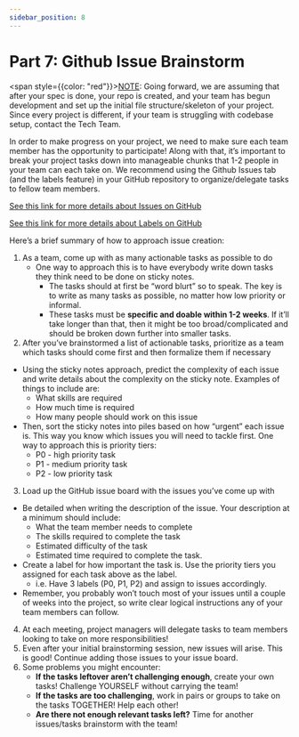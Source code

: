 ```yaml
---
sidebar_position: 8
---
```



# Part 7: Github Issue Brainstorm

<span style={{color: "red"}}><u>NOTE</u>: Going forward, we are assuming that after your spec is done, your repo is created, and your team has begun development and set up the initial file structure/skeleton of your project. Since every project is different, if your team is struggling with codebase setup, contact the Tech Team.</span>

In order to make progress on your project, we need to make sure each team member has the opportunity to participate! Along with that, it’s important to break your project tasks down into manageable chunks that 1-2 people in your team can each take on. We recommend using the Github Issues tab (and the labels feature) in your GitHub repository to organize/delegate tasks to fellow team members.

[See this link for more details about Issues on GitHub](https://docs.github.com/en/issues/tracking-your-work-with-issues/about-issues)

[See this link for more details about Labels on GitHub](https://docs.github.com/en/issues/using-labels-and-milestones-to-track-work/managing-labels)

Here’s a brief summary of how to approach issue creation:
1. As a team, come up with as many actionable tasks as possible to do
    - One way to approach this is to have everybody write down tasks they think need to be done on sticky notes.
      - The tasks should at first be “word blurt” so to speak. The key is to write as many tasks as possible, no matter how low priority or informal.
      - These tasks must be **specific and doable within 1-2 weeks**. If it’ll take longer than that, then it might be too broad/complicated and should be broken down further into smaller tasks.
2. After you’ve brainstormed a list of actionable tasks, prioritize as a team which tasks should come first and then formalize them if necessary
  - Using the sticky notes approach, predict the complexity of each issue and write details about the complexity on the sticky note. Examples of things to include are:
    - What skills are required
    - How much time is required
    - How many people should work on this issue
  - Then, sort the sticky notes into piles based on how “urgent” each issue is. This way you know which issues you will need to tackle first. One way to approach this is priority tiers:
    - P0 - high priority task
    - P1 - medium priority task
    - P2 - low priority task
3. Load up the GitHub issue board with the issues you’ve come up with
  - Be detailed when writing the description of the issue. Your description at a minimum should include:
    - What the team member needs to complete
    - The skills required to complete the task
    - Estimated difficulty of the task
    - Estimated time required to complete the task.
  - Create a label for how important the task is. Use the priority tiers you assigned for each task above as the label.
    - i.e. Have 3 labels (P0, P1, P2) and assign to issues accordingly.
  - Remember, you probably won’t touch most of your issues until a couple of weeks into the project, so write clear logical instructions any of your team members can follow.
4. At each meeting, project managers will delegate tasks to team members looking to take on more responsibilities!
5. Even after your initial brainstorming session, new issues will arise. This is good! Continue adding those issues to your issue board.
6. Some problems you might encounter:
    - **If the tasks leftover aren’t challenging enough**, create your own tasks! Challenge YOURSELF without carrying the team!
    - **If the tasks are too challenging**, work in pairs or groups to take on the tasks TOGETHER! Help each other!
    - **Are there not enough relevant tasks left?** Time for another issues/tasks brainstorm with the team!

